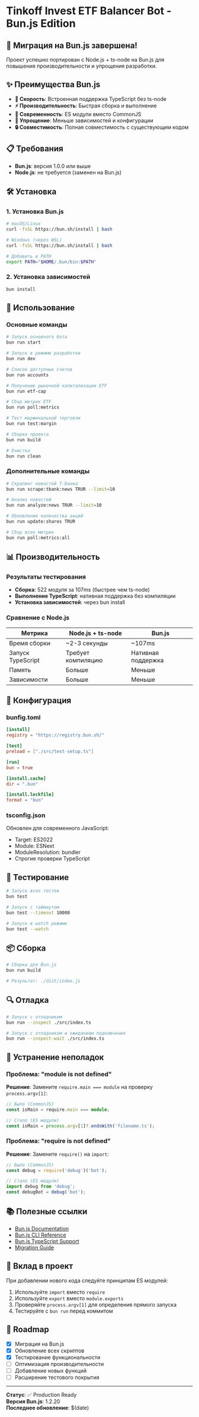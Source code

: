 # Tinkoff Invest ETF Balancer Bot - Bun.js Edition

## 🚀 Миграция на Bun.js завершена!

Проект успешно портирован с Node.js + ts-node на Bun.js для повышения производительности и упрощения разработки.

## ✨ Преимущества Bun.js

- **🚀 Скорость**: Встроенная поддержка TypeScript без ts-node
- **⚡ Производительность**: Быстрая сборка и выполнение
- **🔄 Современность**: ES модули вместо CommonJS
- **🎯 Упрощение**: Меньше зависимостей и конфигурации
- **🔒 Совместимость**: Полная совместимость с существующим кодом

## 📋 Требования

- **Bun.js**: версия 1.0.0 или выше
- **Node.js**: не требуется (заменен на Bun.js)

## 🛠️ Установка

### 1. Установка Bun.js

```bash
# macOS/Linux
curl -fsSL https://bun.sh/install | bash

# Windows (через WSL)
curl -fsSL https://bun.sh/install | bash

# Добавить в PATH
export PATH="$HOME/.bun/bin:$PATH"
```

### 2. Установка зависимостей

```bash
bun install
```

## 🚀 Использование

### Основные команды

```bash
# Запуск основного бота
bun run start

# Запуск в режиме разработки
bun run dev

# Список доступных счетов
bun run accounts

# Получение рыночной капитализации ETF
bun run etf-cap

# Сбор метрик ETF
bun run poll:metrics

# Тест маржинальной торговли
bun run test:margin

# Сборка проекта
bun run build

# Очистка
bun run clean
```

### Дополнительные команды

```bash
# Скрапинг новостей Т-Банка
bun run scrape:tbank:news TRUR --limit=10

# Анализ новостей
bun run analyze:news TRUR --limit=10

# Обновление количества акций
bun run update:shares TRUR

# Сбор всех метрик
bun run poll:metrics:all
```

## 📊 Производительность

### Результаты тестирования

- **Сборка**: 522 модуля за 107ms (быстрее чем ts-node)
- **Выполнение TypeScript**: нативная поддержка без компиляции
- **Установка зависимостей**: через bun install

### Сравнение с Node.js

| Метрика | Node.js + ts-node | Bun.js |
|---------|-------------------|---------|
| Время сборки | ~2-3 секунды | ~107ms |
| Запуск TypeScript | Требует компиляцию | Нативная поддержка |
| Память | Больше | Меньше |
| Зависимости | Больше | Меньше |

## 🔧 Конфигурация

### bunfig.toml

```toml
[install]
registry = "https://registry.bun.sh/"

[test]
preload = ["./src/test-setup.ts"]

[run]
bun = true

[install.cache]
dir = ".bun"

[install.lockfile]
format = "bun"
```

### tsconfig.json

Обновлен для современного JavaScript:
- Target: ES2022
- Module: ESNext
- ModuleResolution: bundler
- Строгие проверки TypeScript

## 🧪 Тестирование

```bash
# Запуск всех тестов
bun test

# Запуск с таймаутом
bun test --timeout 10000

# Запуск в watch режиме
bun test --watch
```

## 📦 Сборка

```bash
# Сборка для Bun.js
bun run build

# Результат: ./dist/index.js
```

## 🔍 Отладка

```bash
# Запуск с отладчиком
bun run --inspect ./src/index.ts

# Запуск с отладчиком и ожиданием подключения
bun run --inspect-wait ./src/index.ts
```

## 🚨 Устранение неполадок

### Проблема: "module is not defined"

**Решение**: Замените `require.main === module` на проверку `process.argv[1]`:

```typescript
// Было (CommonJS)
const isMain = require.main === module;

// Стало (ES модули)
const isMain = process.argv[1]?.endsWith('filename.ts');
```

### Проблема: "require is not defined"

**Решение**: Замените `require()` на `import`:

```typescript
// Было (CommonJS)
const debug = require('debug')('bot');

// Стало (ES модули)
import debug from 'debug';
const debugBot = debug('bot');
```

## 📚 Полезные ссылки

- [Bun.js Documentation](https://bun.com/docs)
- [Bun.js CLI Reference](https://bun.com/docs/cli)
- [Bun.js TypeScript Support](https://bun.com/docs/runtime/typescript)
- [Migration Guide](https://bun.com/docs/guides/migrate-from-nodejs)

## 🤝 Вклад в проект

При добавлении нового кода следуйте принципам ES модулей:

1. Используйте `import` вместо `require`
2. Используйте `export` вместо `module.exports`
3. Проверяйте `process.argv[1]` для определения прямого запуска
4. Тестируйте с `bun run` перед коммитом

## 🎯 Roadmap

- [x] Миграция на Bun.js
- [x] Обновление всех скриптов
- [x] Тестирование функциональности
- [ ] Оптимизация производительности
- [ ] Добавление новых функций
- [ ] Расширение тестового покрытия

---

**Статус**: ✅ Production Ready  
**Версия Bun.js**: 1.2.20  
**Последнее обновление**: $(date)
